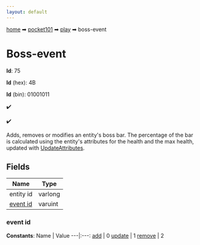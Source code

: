 ```yaml
---
layout: default
---
```


[home](/) ➡ [pocket101](/protocol/pocket101) ➡ [play](/protocol/pocket101/play) ➡ boss-event

# Boss-event

**Id**: 75

**Id** (hex): 4B

**Id** (bin): 01001011

✔️

✔️

Adds, removes or modifies an entity's boss bar. The percentage of the bar is calculated using the entity's attributes for the health and the max health, updated with [UpdateAttributes](play_update-attributes).

## Fields

Name | Type
---|---
entity id | varlong
[event id](#event-id) | varuint

### event id

**Constants**:
Name | Value
---|:---:
[add](event-id_add) | 0
[update](event-id_update) | 1
[remove](event-id_remove) | 2

